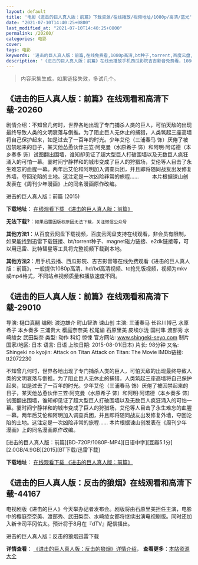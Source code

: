 ```yaml
---
layout: default
title: '电影《进击的巨人真人版：前篇》下载资源/在线播放/视频地址/1080p/高清/蓝光'
date: "2021-07-10T14:40:25+0800"
last_modified_at: "2021-07-10T14:40:25+0800"
permalink: /20260/
categories: 电影
cover:
tags: 电影
keywords: '进击的巨人真人版：前篇,在线免费看,1080p高清,bt种子,torrent,百度云盘,magnet,磁力链,迅雷下载资源'
description: '《进击的巨人真人版：前篇》在线云播放手机西瓜影院吉吉影音免费看，1080p高清bd/hd未删减完整版和tc抢先枪版，mkv/mp4格式，附带bt/torrent种子、magnet/磁力链、百度云盘、网盘资源迅雷下载链接'
---
```


>内容采集生成，如果链接失效，多试几个。


## 《进击的巨人真人版：前篇》在线观看和高清下载-20260

剧情介绍：不知曾几何时，世界各地出现了专门捕杀人类的巨人，可怕天敌的出现最终导致人类的文明衰落与倒推。为了阻止巨人无休止的捕猎，人类筑起三座高墙将自己保护起来，如是过去了一百年的时光。少年艾伦（三浦春马 饰）厌倦了被囚禁起来的日子，某天他怂恿伙伴三笠·阿克曼（水原希子 饰）和阿明·阿诺德（本乡奏多 饰）试图翻出围墙，谁知却见证了超大型巨人打破围墙以及无数巨人疯狂涌入的可怕一幕。霎时间宁静祥和的城市变成了巨人的狩猎场，艾伦等人目击了永生难忘的血腥一幕。两年后艾伦和阿明加入调查兵团，并且即将随同战友出发修复外墙，夺回沦陷的土地。这注定是一次凶险非常的旅程……  　　本片根据谏山创发表在《周刊少年漫画》上的同名漫画原作改编。


进击的巨人真人版：前篇 (2015)

**下载地址**： [在线观看下载 《进击的巨人真人版：前篇》](https://www.btbtdy.me/btdy/dy1942.html) 


**无法下载?**：`如果迅雷因版权原因无法下载，关注微信公众号 `

**其他方法1**：从百度云网盘下载视频，百度云网盘支持在线观看，非会员有限制，如果能找到迅雷下载链接、bt/torrent种子、magnet磁力链接、e2dk链接等，可以用迅雷、比特彗星等工具将完整视频下载到本地。

**其他方法2**：用手机云播、西瓜影院、吉吉影音等在线免费观看《进击的巨人真人版：前篇》，一般提供1080p高清、hd/bd高清视频、tc抢先版视频，视频为mkv或mp4格式，不同站点视频质量和播放速度不同。


## 《进击的巨人真人版：前篇》在线观看和高清下载-29010

导演: 樋口真嗣 编剧: 渡边雄介 町山智浩 谏山创 主演: 三浦春马 长谷川博己 水原希子 本乡奏多 三浦贵大 樱庭奈奈美 松尾谕 石原里美 皮埃尔泷 国村隼 渡部秀 水崎绫女 武田梨奈 类型: 动作 科幻 惊悚 官方网站: www.shingeki-seyo.com 制片国家/地区: 日本 语言: 日语 上映日期: 2015-08-01(日本) 片长: 98分钟 又名: Shingeki no kyojin: Attack on Titan Attack on Titan: The Movie IMDb链接: tt2072230

不知曾几何时，世界各地出现了专门捕杀人类的巨人，可怕天敌的出现最终导致人类的文明衰落与倒推。为了阻止巨人无休止的捕猎，人类筑起三座高墙将自己保护起来，如是过去了一百年的时光。少年艾伦（三浦春马 饰）厌倦了被囚禁起来的日子，某天他怂恿伙伴三笠·阿克曼（水原希子 饰）和阿明·阿诺德（本乡奏多 饰）试图翻出围墙，谁知却见证了超大型巨人打破围墙以及无数巨人疯狂涌入的可怕一幕。霎时间宁静祥和的城市变成了巨人的狩猎场，艾伦等人目击了永生难忘的血腥一幕。两年后艾伦和阿明加入调查兵团，并且即将随同战友出发修复外墙，夺回沦陷的土地。这注定是一次凶险非常的旅程…… 本片根据谏山创发表在《周刊少年漫画》上的同名漫画原作改编。


[进击的巨人真人版：前篇][BD-720P/1080P-MP4][日语中字][豆瓣5.1分][2.0GB/4.9GB][2015][BT下载/迅雷下载]

**下载地址**： [在线观看下载 《进击的巨人真人版：前篇》](https://www.btdx8.com/torrent/attack_on_titan_part_i_2015.html) 


## 《进击的巨人真人版：反击的狼烟》在线观看和高清下载-44167

电视剧版《进击的巨人》今天举办记者发布会。剧版将由石原里美担任主演，电影中的樱庭奈奈美、渡部秀、武田梨奈、水崎绫女都将继续出演电视剧版。同时还加入新卡司平冈佑太。预计将于8月在『dTV』配信播出。<!---剧情end--->


进击的巨人真人版：反击的狼烟迅雷下载

**详情查看**： [《进击的巨人真人版：反击的狼烟》详情介绍](/movie/44167/)， **查看更多**：[本站资源大全](/movie/t/all/)

